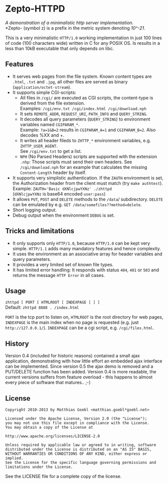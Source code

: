 Zepto-HTTPD
===========

*A demonstration of a minimalistic http server implementation.*  
*Zepto- (symbol z) is a prefix in the metric system denoting *10^-21.*

This is a very minimalistic `HTTP/1.0` working implementation in just
100 lines of code (100 characters wide) written in C for any POSIX OS.
Is results in a less than 10kB executable that only depends on libc.

Features
--------

- It serves web pages from the file system. Known content types are `.html`, `.txt` and `.jpg`,
  all other files are served as binary (`application/octet-stream`).
- It supports simple CGI-scripts:
    - All files in `/cgi/` are executed as CGI scripts, the content-type is derived from the file extension.  
      Examples: `/cgi/env.txt /cgi/index.html /cgi/download.nph`
    - It sets `REMOTE_ADDR`, `REQUEST_URI`, `PATH_INFO` and `QUERY_STRING`.
    - It decodes all query parameters (`QUERY_STRING`) to environment variables named `CGIPARAM_*`.  
      Example: `?a=1&B=2` results in `CGIPARAM_A=1` and  `CGIPARAM_B=2`. Also decodes %XX and +.
    - It writes all header fileds to `ZHTTP_*` environment variables, e.g. `ZHTTP_USER_AGENT`.  
      See `/cgi/env.txt` to get a list.
    - `NPH` (No Parsed Headers) scripts are supported with the extension `.nhp`:
      Those scripts must send their own headers. See `/cgi/download.nph` for an example that calculates
      the missing `Content-Length` header by itself.
- It supports very simplistic authentication. If the `ZAUTH` environment is set, the Authorization
  header from the client must match (try `make authtest`).  
  Example: `ZAUTH='Basic dXNlcjpwYXNz' ./zhttpd`  
  (`dXNlcjpwYXNz` is base64 encoded `user:pass`)
- It allows `PUT`, `POST` and `DELETE` methods to the `/data`/ subdirectory. `DELETE` can be emulated
  by e.g. `GET /data/somefiles??method=delete`.
- Short logging output.
- Debug output when the environment `DEBUG` is set.

Tricks and limitations
----------------------

- It only supports only `HTTP/1.0`, because  `HTTP/1.0` can be kept very simple.
  `HTTP/1.1` adds many mandatory features and hence complexity.
- It uses the environment as an associative array for header variables and query parameters.
- It provides a very limited set of known file types.
- It has limited error handling: It responds with status `404`, `401` or `503` and returns the message `HTTP Error` in all cases.

Usage
-----

`zhttpd [ PORT [ HTMLROOT [ INDEXPAGE ] ] ]`  
Default: `zhttpd 8888 . /index.html`

`PORT` is the tcp port to listen on, `HTMLROOT` is the root directory for web pages,
`INDEXPAGE` is the main index when no page is requested (e.g. just `http://127.0.0.1/`).
`INDEXPAGE` can be a cgi script, e.g. `/cgi/files.html`.

History
-------

Version 0.4 (included for historic reasons) contained a small ajax application,
demonstrating with how little effort an embedded ajax interface can be implemented.
Since version 0.5 the ajax demo is removed and a PUT/DELETE function has been added.
Version 0.4 is more readable, the current versions suffers from feature overload - this happens to almost every
piece of software that matures.. ;-)


License
-------
    Copyright 2010-2013 by Matthias Goebl <matthias.goebl*goebl.net>

    Licensed under the Apache License, Version 2.0 (the "License");
    you may not use this file except in compliance with the License.
    You may obtain a copy of the License at

    http://www.apache.org/licenses/LICENSE-2.0

    Unless required by applicable law or agreed to in writing, software
    distributed under the License is distributed on an "AS IS" BASIS,
    WITHOUT WARRANTIES OR CONDITIONS OF ANY KIND, either express or implied.
    See the License for the specific language governing permissions and
    limitations under the License.

See the LICENSE file for a complete copy of the license.

